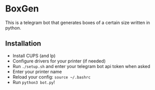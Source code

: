# BoxGen
This is a telegram bot that generates boxes of a certain size written in python.

## Installation
- Install CUPS (and lp)
- Configure drivers for your printer (if needed)
- Run `./setup.sh` and enter your telegram bot api token when asked
- Enter your printer name
- Reload your config: `source ~/.bashrc`
- Run `python3 bot.py`!
